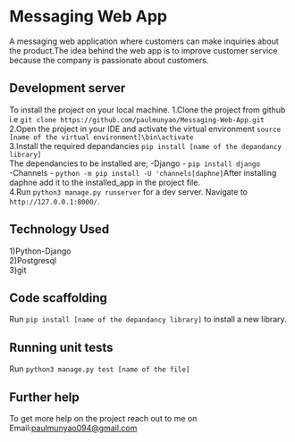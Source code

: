 # Messaging Web App
A messaging web application where customers can make inquiries about the product.The idea behind the web app is to improve customer service because the company is passionate about customers.
## Development server
To install the project on your local machine.
1.Clone the project from github i.e `git clone https://github.com/paulmunyao/Messaging-Web-App.git`<br>
2.Open the project in your IDE and activate the virtual environment `source [name of the virtual environment]\bin\activate`<br>
3.Install the required depandancies `pip install [name of the depandancy library]` <br>
The dependancies to be installed are;
  -Django - `pip install django` <br>
  -Channels - `python -m pip install -U 'channels[daphne]`After installing daphne add it to the installed_app in the project file.<br>
4.Run `python3 manage.py runserver` for a dev server. Navigate to `http://127.0.0.1:8000/`.

## Technology Used
1)Python-Django <br>2)Postgresql <br>3)git

## Code scaffolding

Run `pip install [name of the depandancy library]` to install a new library.

## Running unit tests

Run `python3 manage.py test [name of the file]`

## Further help

To get more help on the project reach out to me on
Email:paulmunyao094@gmail.com